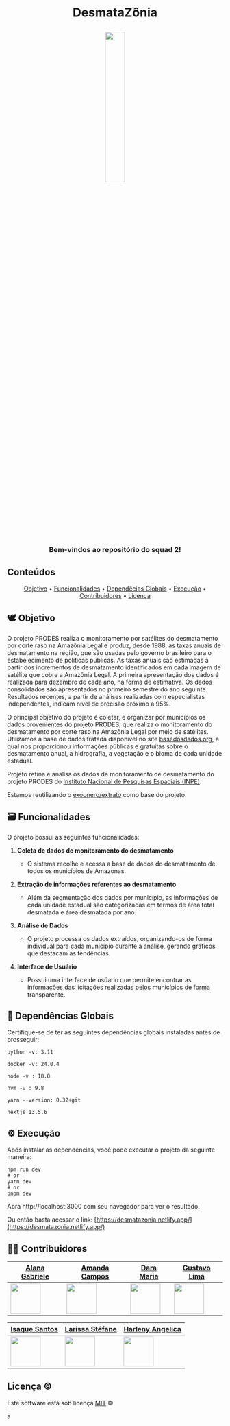 <!-- <img width=100% src="https://capsule-render.vercel.app/api?type=waving&color=44947C&height=120&section=header"/> -->
<!DOCTYPE html>
<h1 align = "center">
DesmataZônia

<a href="https://desmatazonia.netlify.app/"><img 
width=30% src="https://github.com/unb-mds/2023-2-Squad02-Desmatazonia/blob/main/licitam/public/images/logo-desmatazonia.png" /></a> 
 </h1>

<h3 align="center"> Bem-vindos ao repositório do squad 2!</h3>

## Conteúdos

<p align="center">	
 <a href="#-Objetivo">Objetivo</a> •
 <a href="#-Funcionalidades">Funcionalidades</a> •
 <a href="#-Dependências Globais">Dependêcias Globais</a> •
 <a href="#-Execução">Execução</a> •
 <a href="#-Contribuidores">Contribuidores</a> •
 <a href="#-Licença">Licença</a>
</p>

  
## 🕊 Objetivo
O projeto PRODES realiza o monitoramento por satélites do desmatamento por corte raso na Amazônia Legal e produz, desde 1988, as taxas anuais de desmatamento na região, que são usadas pelo governo brasileiro para o estabelecimento de políticas públicas. As taxas anuais são estimadas a partir dos incrementos de desmatamento identificados em cada imagem de satélite que cobre a Amazônia Legal. A primeira apresentação dos dados é realizada para dezembro de cada ano, na forma de estimativa. Os dados consolidados são apresentados no primeiro semestre do ano seguinte. Resultados recentes, a partir de análises realizadas com especialistas independentes, indicam nível de precisão próximo a 95%.


O principal objetivo do projeto é coletar, e organizar por municípios os dados provenientes do projeto PRODES, que realiza o monitoramento do desmatamento por corte raso na Amazônia Legal por meio de satélites. Utilizamos a base de dados tratada disponível no site [basedosdados.org](https://basedosdados.org/dataset/e5c87240-ecce-4856-97c5-e6b84984bf42?table=d7a76d45-c363-4494-826d-1580e997ebf0), a qual nos proporcionou informações públicas e gratuitas sobre o desmatamento anual, a hidrografia, a vegetação e o bioma de cada unidade estadual.

Projeto refina e analisa os dados de monitoramento de desmatamento do projeto PRODES do <a href="http://terrabrasilis.dpi.inpe.br/en/home-page/" target="_blank">Instituto Nacional de Pesquisas Espaciais (INPE)</a>. 

Estamos reutilizando o [exoonero/extrato](https://github.com/exoonero/extrator) como base do projeto.


## 🗃️ Funcionalidades
 O projeto possui as seguintes funcionalidades:
 
1. **Coleta de dados de monitoramento do desmatamento** 
  	- O sistema recolhe e acessa a base de dados do desmatamento de todos os municípios de Amazonas.
  
2. **Extração de informações referentes ao desmatamento**

	- Além da segmentação dos dados por município, as informações de cada unidade estadual são categorizadas em termos de área total desmatada e área desmatada por ano.
  
3. **Análise de Dados**
  	-  O projeto processa os dados extraídos, organizando-os de forma individual para cada município durante a análise, gerando gráficos que destacam as tendências.
  
4. **Interface de Usuário** 
  	- Possui uma interface de usúario que permite encontrar as informações das licitações realizadas pelos municípios de forma transparente.

## 📄 Dependências Globais
  Certifique-se de ter as seguintes dependências globais instaladas antes de prosseguir:

  ```
  python -v: 3.11

  docker -v: 24.0.4
    
  node -v : 18.8
    
  nvm -v : 9.8
    
  yarn --version: 0.32+git
    
  nextjs 13.5.6
  ```

## ⚙️ Execução
  Após instalar as dependências, você pode executar o projeto da seguinte maneira:

  ```
  npm run dev
  # or
  yarn dev
  # or
  pnpm dev
  ```

  Abra http://localhost:3000 com seu navegador para ver o resultado.

  Ou então basta acessar o link: [https://desmatazonia.netlify.app/](https://desmatazonia.netlify.app/)


## 👨‍💻 Contribuidores

| [Alana Gabriele](https://github.com/alanagabriele)            | [Amanda Campos](https://github.com/acamposs)              | [Dara Maria](https://github.com/daramariabs)                | [Gustavo Lima](https://github.com/souzagusta)              |
| ------------------------------------------------------------- | --------------------------------------------------------- | ----------------------------------------------------------- | ---------------------------------------------------------- |
| <img src="https://github.com/alanagabriele.png" width="70"/> | <img src="https://github.com/acamposs.png" width="70" /> | <img src="https://github.com/daramariabs.png" width="70"/> | <img src="https://github.com/souzagusta.png" width="70"/> |

| [Isaque Santos](https://github.com/IsaqueSH)             | [Larissa Stéfane](https://github.com/SkywalkerSupreme)           | [Harleny Angelica](https://github.com/Angelicahaas)          |
| -------------------------------------------------------- | ---------------------------------------------------------------- | ------------------------------------------------------------ |
| <img src="https://github.com/IsaqueSH.png" width="70"/> | <img src="https://github.com/SkywalkerSupreme.png" width="70"/> | <img src="https://github.com/Angelicahaas.png" width="70"/> |

## Licença ©

Este software está sob licença [MIT](https://github.com/nhn/tui.editor/blob/master/LICENSE) ©


a